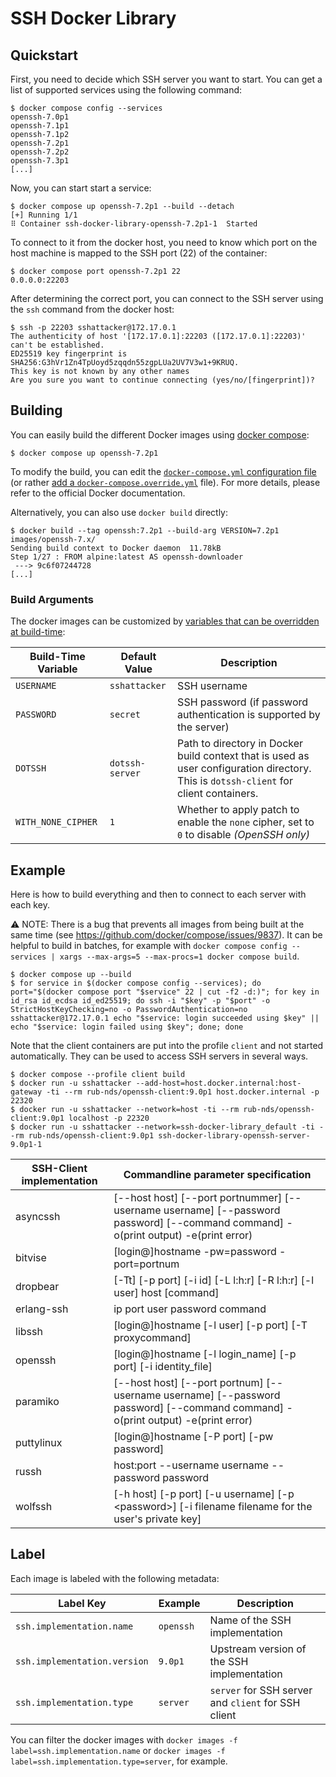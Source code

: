 # SSH Docker Library

## Quickstart

First, you need to decide which SSH server you want to start.
You can get a list of supported services using the following command:

    $ docker compose config --services
    openssh-7.0p1
    openssh-7.1p1
    openssh-7.1p2
    openssh-7.2p1
    openssh-7.2p2
    openssh-7.3p1
    [...]

Now, you can start start a service:

    $ docker compose up openssh-7.2p1 --build --detach
    [+] Running 1/1
    ⠿ Container ssh-docker-library-openssh-7.2p1-1  Started

To connect to it from the docker host, you need to know which port on the host machine is mapped to the SSH port (22) of the container:

    $ docker compose port openssh-7.2p1 22
    0.0.0.0:22203

After determining the correct port, you can connect to the SSH server using the `ssh` command from the docker host:

    $ ssh -p 22203 sshattacker@172.17.0.1
    The authenticity of host '[172.17.0.1]:22203 ([172.17.0.1]:22203)' can't be established.
    ED25519 key fingerprint is SHA256:G3hVr1Zn4TpUoyd5zqqdn55zgpLUa2UV7V3w1+9KRUQ.
    This key is not known by any other names
    Are you sure you want to continue connecting (yes/no/[fingerprint])?

## Building

You can easily build the different Docker images using [docker compose](https://docs.docker.com/compose/):

    $ docker compose up openssh-7.2p1

To modify the build, you can edit the [`docker-compose.yml` configuration file](https://docs.docker.com/compose/compose-file/) (or rather [add a `docker-compose.override.yml`](https://docs.docker.com/compose/extends/#multiple-compose-files) file).
For more details, please refer to the official Docker documentation.

Alternatively, you can also use `docker build` directly:

    $ docker build --tag openssh:7.2p1 --build-arg VERSION=7.2p1 images/openssh-7.x/
    Sending build context to Docker daemon  11.78kB
    Step 1/27 : FROM alpine:latest AS openssh-downloader
     ---> 9c6f07244728
    [...]

### Build Arguments

The docker images can be customized by [variables that can be overridden at build-time](https://docs.docker.com/engine/reference/commandline/build/#set-build-time-variables---build-arg):

| Build-Time Variable | Default Value   | Description                                                                                                                            |
| ------------------- | --------------- | -------------------------------------------------------------------------------------------------------------------------------------- |
| `USERNAME`          | `sshattacker`   | SSH username                                                                                                                           |
| `PASSWORD`          | `secret`        | SSH password (if password authentication is supported by the server)                                                                   |
| `DOTSSH`            | `dotssh-server` | Path to directory in Docker build context that is used as user configuration directory. This is `dotssh-client` for client containers. |
| `WITH_NONE_CIPHER`  | `1`             | Whether to apply patch to enable the `none` cipher, set to `0` to disable _(OpenSSH only)_                                             |

## Example

Here is how to build everything and then to connect to each server with each key.

:warning: NOTE: There is a bug that prevents all images from being built at the same time (see <https://github.com/docker/compose/issues/9837>). It can be helpful to build in batches, for example with `docker compose config --services | xargs --max-args=5 --max-procs=1 docker compose build`.

    $ docker compose up --build
    $ for service in $(docker compose config --services); do port="$(docker compose port "$service" 22 | cut -f2 -d:)"; for key in id_rsa id_ecdsa id_ed25519; do ssh -i "$key" -p "$port" -o StrictHostKeyChecking=no -o PasswordAuthentication=no sshattacker@172.17.0.1 echo "$service: login succeeded using $key" || echo "$service: login failed using $key"; done; done

Note that the client containers are put into the profile `client` and not started automatically. They can be used to access SSH servers in several ways.

    $ docker compose --profile client build
    $ docker run -u sshattacker --add-host=host.docker.internal:host-gateway -ti --rm rub-nds/openssh-client:9.0p1 host.docker.internal -p 22320
    $ docker run -u sshattacker --network=host -ti --rm rub-nds/openssh-client:9.0p1 localhost -p 22320
    $ docker run -u sshattacker --network=ssh-docker-library_default -ti --rm rub-nds/openssh-client:9.0p1 ssh-docker-library-openssh-server-9.0p1-1

| SSH-Client implementation | Commandline parameter specification                                                                                                |
| ------------------------- | ---------------------------------------------------------------------------------------------------------------------------------- |
| asyncssh                  | [--host host] [--port portnummer] [--username username] [--password password] [--command command] -o(print output) -e(print error) |
| bitvise                   | [login@]hostname -pw=password -port=portnum                                                                                        |
| dropbear                  | [-Tt] [-p port] [-i id] [-L l:h:r] [-R l:h:r] [-l user] host [command]                                                             |
| erlang-ssh                | ip port user password command                                                                                                      |
| libssh                    | [login@]hostname [-l user] [-p port] [-T proxycommand]                                                                             |
| openssh                   | [login@]hostname [-l login_name] [-p port] [-i identity_file]                                                                      |
| paramiko                  | [--host host] [--port portnum] [--username username] [--password password] [--command command] -o(print output) -e(print error)    |
| puttylinux                | [login@]hostname [-P port] [-pw password]                                                                                          |
| russh                     | host:port --username username --password password                                                                                  |
| wolfssh                   | [-h host] [-p port] [-u username] [-p &lt;password&gt;] [-i filename filename for the user's private key]                          |

## Label

Each image is labeled with the following metadata:

| Label Key                    | Example   | Description                                         |
| ---------------------------- | --------- | --------------------------------------------------- |
| `ssh.implementation.name`    | `openssh` | Name of the SSH implementation                      |
| `ssh.implementation.version` | `9.0p1`   | Upstream version of the SSH implementation          |
| `ssh.implementation.type`    | `server`  | `server` for SSH server and `client` for SSH client |

You can filter the docker images with `docker images -f label=ssh.implementation.name` or `docker images -f label=ssh.implementation.type=server`, for example.
